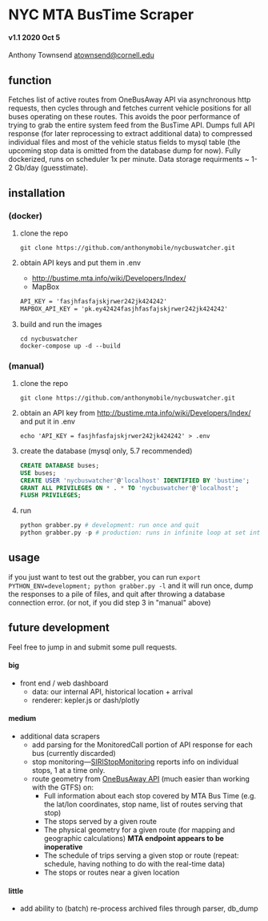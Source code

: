 # NYC MTA BusTime Scraper
#### v1.1 2020 Oct 5
Anthony Townsend <atownsend@cornell.edu>

## function

Fetches list of active routes from OneBusAway API via asynchronous http requests, then cycles through and fetches current vehicle positions for all buses operating on these routes. This avoids the poor performance of trying to grab the entire system feed from the BusTime API. Dumps full API response (for later reprocessing to extract additional data) to compressed individual files and most of the vehicle status fields to mysql table (the upcoming stop data is omitted from the database dump for now). Fully dockerized, runs on scheduler 1x per minute. Data storage requirments ~ 1-2 Gb/day (guesstimate).


## installation 

### (docker)

1. clone the repo

    `git clone https://github.com/anthonymobile/nycbuswatcher.git`
    
2. obtain API keys and put them in .env
    - http://bustime.mta.info/wiki/Developers/Index/
    - MapBox

    ```txt
    API_KEY = 'fasjhfasfajskjrwer242jk424242'
    MAPBOX_API_KEY = 'pk.ey42424fasjhfasfajskjrwer242jk424242'
    ```
    
3. build and run the images

    ```
    cd nycbuswatcher
    docker-compose up -d --build
    ```

### (manual)

1. clone the repo

    `git clone https://github.com/anthonymobile/nycbuswatcher.git`
    
2. obtain an API key from http://bustime.mta.info/wiki/Developers/Index/ and put it in .env

    `echo 'API_KEY = fasjhfasfajskjrwer242jk424242' > .env`
    
3. create the database (mysql only, 5.7 recommended)
    ```sql
    CREATE DATABASE buses;
    USE buses;
    CREATE USER 'nycbuswatcher'@'localhost' IDENTIFIED BY 'bustime';
    GRANT ALL PRIVILEGES ON * . * TO 'nycbuswatcher'@'localhost';
    FLUSH PRIVILEGES;
 
    ```
3. run
    ```python
    python grabber.py # development: run once and quit
    python grabber.py -p # production: runs in infinite loop at set interval using scheduler (hardcoded for now)
    ```

## usage 

if you just want to test out the grabber, you can run `export PYTHON_ENV=development; python grabber.py -l` and it will run once, dump the responses to a pile of files, and quit after throwing a database connection error. (or not, if you did step 3 in "manual" above) 

## future development
Feel free to jump in and submit some pull requests. 

#### big
- front end / web dashboard
    - data: our internal API, historical location + arrival
    - renderer: kepler.js or dash/plotly

#### medium
- additional data scrapers
    - add parsing for the MonitoredCall portion of API response for each bus (currently discarded)
    - stop monitoring—[SIRIStopMonitoring](http://bustime.mta.info/wiki/Developers/SIRIStopMonitoring) reports info on individual stops, 1 at a time only.
    - route geometry from [OneBusAway API](http://bustime.mta.info/wiki/Developers/OneBusAwayRESTfulAPI) (much easier than working with the GTFS) on:
        - Full information about each stop covered by MTA Bus Time (e.g. the lat/lon coordinates, stop name, list of routes serving that stop)
        - The stops served by a given route
        - The physical geometry for a given route (for mapping and geographic calculations) **MTA endpoint appears to be inoperative**
        - The schedule of trips serving a given stop or route (repeat: schedule, having nothing to do with the real-time data)
        - The stops or routes near a given location

#### little
- add ability to (batch) re-process archived files through parser, db_dump
